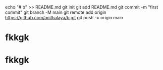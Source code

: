 echo "# b" >> README.md
git init
git add README.md
git commit -m "first commit"
git branch -M main
git remote add origin https://github.com/anithalaya/b.git
git push -u origin main
# fkkgk
# fkkgk
